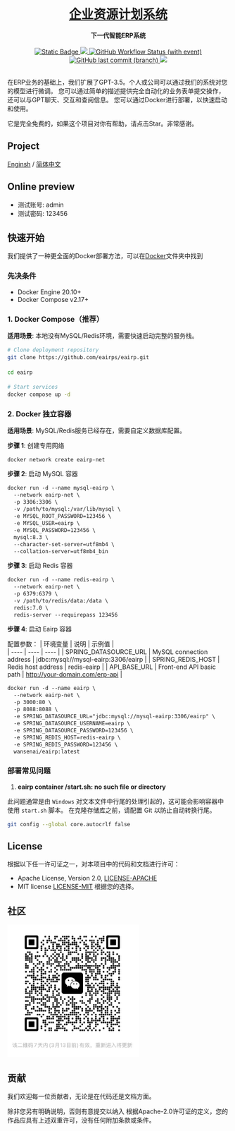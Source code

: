 <h1 align="center"><a href="#" target="_blank">企业资源计划系统</a></h1>
<div align="center">
 <strong>
  下一代智能ERP系统
 </strong>
</div>
<br />

<div align="center">
  <!-- Crates version -->
  <a href="https://spring.io/projects/spring-boot#learn">
    <img alt="Static Badge" src="https://img.shields.io/badge/spring-boot?label=Spring%20Boot%203.1.3">
  </a>
 <a href="https://codecov.io/gh/wansenai/eairp" > 
    <img src="https://codecov.io/gh/wansenai/eairp/graph/badge.svg?token=6OO8JX0ZVV"/> 
 </a>
  <a href="#">
    <img alt="GitHub Workflow Status (with event)" src="https://img.shields.io/github/actions/workflow/status/wansenai/wansenerp/maven.yml">
  </a>
  <!-- commits -->
  <a href="#">
    <img alt="GitHub last commit (branch)" src="https://img.shields.io/github/last-commit/wansenai/wansenerp/master">
  </a>
   <a href="">
    <img src="https://img.shields.io/github/repo-size/wansenai/eairp"/>
  </a>
</div>
<br />

在ERP业务的基础上，我们扩展了GPT-3.5。个人或公司可以通过我们的系统对您的模型进行微调。
您可以通过简单的描述提供完全自动化的业务表单提交操作，还可以与GPT聊天、交互和查阅信息。
您可以通过Docker进行部署，以快速启动和使用。

它是完全免费的，如果这个项目对你有帮助，请点击Star。非常感谢。

## Project
[Enginsh](https://github.com/eairps/eairp/blob/master/README.md) / [简体中文](https://github.com/eairps/eairp/blob/master/README_ZH.md)

## Online preview
- 测试账号: admin
- 测试密码: 123456

## 快速开始
我们提供了一种更全面的Docker部署方法，可以在[Docker](https://github.com/eairps/eairp/blob/master/docker/README_ZH.md)文件夹中找到

### 先决条件
- Docker Engine 20.10+
- Docker Compose v2.17+

### 1. Docker Compose（推荐）

**适用场景**: 本地没有MySQL/Redis环境，需要快速启动完整的服务栈。

```bash
# Clone deployment repository
git clone https://github.com/eairps/eairp.git

cd eairp

# Start services
docker compose up -d
```

### 2. Docker 独立容器

**适用场景**: MySQL/Redis服务已经存在，需要自定义数据库配置。

**步骤 1**: 创建专用网络

```console
docker network create eairp-net
```

**步骤 2**: 启动 MySQL 容器

```console
docker run -d --name mysql-eairp \
  --network eairp-net \
  -p 3306:3306 \
  -v /path/to/mysql:/var/lib/mysql \
  -e MYSQL_ROOT_PASSWORD=123456 \
  -e MYSQL_USER=eairp \
  -e MYSQL_PASSWORD=123456 \
  mysql:8.3 \
  --character-set-server=utf8mb4 \
  --collation-server=utf8mb4_bin
```

**步骤 3**: 启动 Redis 容器

```console
docker run -d --name redis-eairp \
  --network eairp-net \
  -p 6379:6379 \
  -v /path/to/redis/data:/data \
  redis:7.0 \
  redis-server --requirepass 123456
```

**步骤 4**: 启动 Eairp 容器

配置参数：
|  环境变量	   | 说明  |  示例值  |  
|  ----  | ----  | ----  |
| SPRING_DATASOURCE_URL  | MySQL connection address | jdbc:mysql://mysql-eairp:3306/eairp |
| SPRING_REDIS_HOST	  | Redis host address | redis-eairp |
| API_BASE_URL		  | Front-end API basic path | http://your-domain.com/erp-api |

```console
docker run -d --name eairp \
  --network eairp-net \
  -p 3000:80 \
  -p 8088:8088 \
  -e SPRING_DATASOURCE_URL="jdbc:mysql://mysql-eairp:3306/eairp" \
  -e SPRING_DATASOURCE_USERNAME=eairp \
  -e SPRING_DATASOURCE_PASSWORD=123456 \
  -e SPRING_REDIS_HOST=redis-eairp \
  -e SPRING_REDIS_PASSWORD=123456 \
  wansenai/eairp:latest
```

### 部署常见问题

1. **eairp container /start.sh: no such file or directory**

此问题通常是由 `Windows` 对文本文件中行尾的处理引起的，这可能会影响容器中使用 `start.sh` 脚本。
在克隆存储库之前，请配置 Git 以防止自动转换行尾。
```bash
git config --global core.autocrlf false
```

## License

根据以下任一许可证之一，对本项目中的代码和文档进行许可：

- Apache License, Version 2.0, [LICENSE-APACHE](LICENSE-APACHE)
- MIT license [LICENSE-MIT](LICENSE-MIT)
根据您的选择。

## 社区
<img src="images/wechat-group-20250306.jpg" alt="WeChat Group" width="300" />

## 贡献
我们欢迎每一位贡献者，无论是在代码还是文档方面。

除非您另有明确说明，否则有意提交以纳入 根据Apache-2.0许可证的定义，您的作品应具有上述双重许可，没有任何附加条款或条件。
